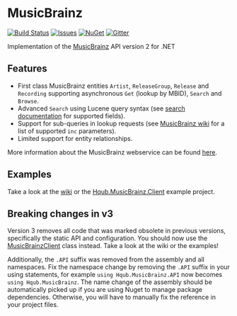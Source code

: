 MusicBrainz
============

[![Build Status](https://img.shields.io/github/actions/workflow/status/avatar29A/MusicBrainz/dotnet.yml?style=flat-square)](https://github.com/avatar29A/MusicBrainz/actions/workflows/dotnet.yml)
[![Issues](https://img.shields.io/github/issues/avatar29A/MusicBrainz.svg?style=flat-square)](https://github.com/avatar29A/MusicBrainz/issues)
[![NuGet](https://img.shields.io/nuget/v/MusicBrainzAPI.svg?style=flat-square)](https://www.nuget.org/packages/MusicBrainzAPI)
[![Gitter](https://img.shields.io/gitter/room/avatar29A/MusicBrainz?color=%2346BC99&style=flat-square)](https://gitter.im/avatar29A/MusicBrainz)

Implementation of the [MusicBrainz](https://musicbrainz.org/) API version 2 for .NET

## Features

- First class MusicBrainz entities `Artist`, `ReleaseGroup`, `Release` and `Recording` supporting asynchronous `Get` (lookup by MBID), `Search` and `Browse`.
- Advanced `Search` using Lucene query syntax (see [search documentation](https://musicbrainz.org/doc/Development/XML_Web_Service/Version_2/Search) for supported fields).
- Support for sub-queries in lookup requests (see [MusicBrainz wiki](https://wiki.musicbrainz.org/User:Nikki/ws/2) for a list of supported `inc` parameters).
- Limited support for entity relationships.

More information about the MusicBrainz webservice can be found [here](https://musicbrainz.org/doc/Development/XML_Web_Service/Version_2).

## Examples

Take a look at the [wiki](https://github.com/avatar29A/MusicBrainz/wiki) or the [Hqub.MusicBrainz.Client](https://github.com/avatar29A/MusicBrainz/tree/master/Hqub.MusicBrainz/Hqub.MusicBrainz.Client) example project.

## Breaking changes in v3

Version 3 removes all code that was marked obsolete in previous versions, specifically the static API and configuration. You should now use the [MusicBrainzClient](https://github.com/avatar29A/MusicBrainz/blob/master/src/Hqub.MusicBrainz/MusicBrainzClient.cs) class instead. Take a look at the wiki or the examples!

Additionally, the `.API` suffix was removed from the assembly and all namespaces. Fix the namespace change by removing the `.API` suffix in your using statements, for example `using Hqub.MusicBrainz.API` now becomes `using Hqub.MusicBrainz`. The name change of the assembly should be automatically picked up if you are using Nuget to manage package dependencies. Otherwise, you will have to manually fix the reference in your project files.
